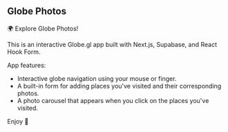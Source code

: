 ## Globe Photos

🌍 Explore Globe Photos!

This is an interactive Globe.gl app built with Next.js, Supabase, and React Hook Form.

App features:

- Interactive globe navigation using your mouse or finger.
- A built-in form for adding places you've visited and their corresponding photos.
- A photo carousel that appears when you click on the places you've visited.

Enjoy 🚀
